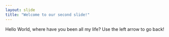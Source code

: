 ```yaml
---
layout: slide
title: "Welcome to our second slide!"
---
```

Hello World, where have you been all my life?
Use the left arrow to go back!
